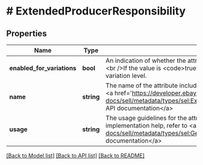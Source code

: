 # # ExtendedProducerResponsibility

## Properties

Name | Type | Description | Notes
------------ | ------------- | ------------- | -------------
**enabled_for_variations** | **bool** | An indication of whether the attribute can be enabled for listing variations.&lt;br /&gt;&lt;br /&gt;If the value is &lt;code&gt;true&lt;/code&gt;, the attribute may be specified at the variation level. | [optional]
**name** | **string** | The name of the attribute included in the policy. For implementation help, refer to &lt;a href&#x3D;&#39;https://developer.ebay.com/api-docs/sell/metadata/types/sel:ExtendedProducerResponsibilityEnum&#39;&gt;eBay API documentation&lt;/a&gt; | [optional]
**usage** | **string** | The usage guidelines for the attribute, in the specified marketplace. For implementation help, refer to &lt;a href&#x3D;&#39;https://developer.ebay.com/api-docs/sell/metadata/types/sel:GenericUsageEnum&#39;&gt;eBay API documentation&lt;/a&gt; | [optional]

[[Back to Model list]](../../README.md#models) [[Back to API list]](../../README.md#endpoints) [[Back to README]](../../README.md)
